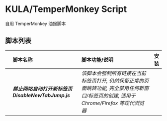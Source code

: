 # KULA/TemperMonkey Script

自用 TemperMonkey 油猴脚本

## 脚本列表

|     | 脚本名称                                            | 脚本功能/说明                                                                                                                           | 安装 |
| :-: | :-------------------------------------------------- | :-------------------------------------------------------------------------------------------------------------------------------------- | :--: |
|     | _**禁止网站自动打开新标签页 DisableNewTabJump.js**_ | _该脚本会强制所有链接在当前标签页打开, 仍然保留正常的页面跳转功能, 完全禁用任何新窗口/标签页的创建, 适用于 Chrome/Firefox 等现代浏览器_ |      |
